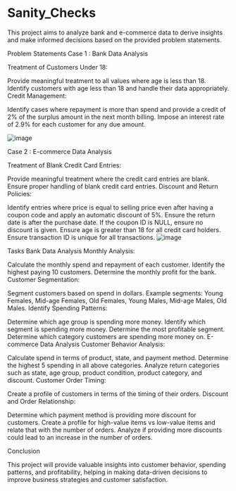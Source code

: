 # Sanity_Checks

This project aims to analyze bank and e-commerce data to derive insights and make informed decisions based on the provided problem statements.

Problem Statements
Case 1 : Bank Data Analysis

Treatment of Customers Under 18:

Provide meaningful treatment to all values where age is less than 18.
Identify customers with age less than 18 and handle their data appropriately.
Credit Management:

Identify cases where repayment is more than spend and provide a credit of 2% of the surplus amount in the next month billing.
Impose an interest rate of 2.9% for each customer for any due amount.

![image](https://github.com/Eeshan-MI7/Sanity_Checks-Bank-and-E-Commerce-Data-Processing/assets/91685371/09ce6d14-a195-470b-9ad1-8412a03814af)


Case 2 : E-commerce Data Analysis

Treatment of Blank Credit Card Entries:

Provide meaningful treatment where the credit card entries are blank.
Ensure proper handling of blank credit card entries.
Discount and Return Policies:

Identify entries where price is equal to selling price even after having a coupon code and apply an automatic discount of 5%.
Ensure the return date is after the purchase date.
If the coupon ID is NULL, ensure no discount is given.
Ensure age is greater than 18 for all credit card holders.
Ensure transaction ID is unique for all transactions.
![image](https://github.com/Eeshan-MI7/Sanity_Checks-Bank-and-E-Commerce-Data-Processing/assets/91685371/46a3ee3b-5f02-43d4-b7be-3632b148e681)



Tasks
Bank Data Analysis
Monthly Analysis:

Calculate the monthly spend and repayment of each customer.
Identify the highest paying 10 customers.
Determine the monthly profit for the bank.
Customer Segmentation:

Segment customers based on spend in dollars.
Example segments: Young Females, Mid-age Females, Old Females, Young Males, Mid-age Males, Old Males.
Identify Spending Patterns:

Determine which age group is spending more money.
Identify which segment is spending more money.
Determine the most profitable segment.
Determine which category customers are spending more money on.
E-commerce Data Analysis
Customer Behavior Analysis:

Calculate spend in terms of product, state, and payment method.
Determine the highest 5 spending in all above categories.
Analyze return categories such as state, age group, product condition, product category, and discount.
Customer Order Timing:

Create a profile of customers in terms of the timing of their orders.
Discount and Order Relationship:

Determine which payment method is providing more discount for customers.
Create a profile for high-value items vs low-value items and relate that with the number of orders.
Analyze if providing more discounts could lead to an increase in the number of orders.




Conclusion

This project will provide valuable insights into customer behavior, spending patterns, and profitability, helping in making data-driven decisions to improve business strategies and customer satisfaction.
